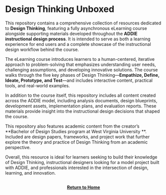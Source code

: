 # Design Thinking Unboxed

This repository contains a comprehensive collection of resources dedicated to **Design Thinking**, featuring a fully asynchronous eLearning course alongside supporting materials developed throughout the **ADDIE instructional design process**. It is intended to serve as both a learning experience for end users and a complete showcase of the instructional design workflow behind the course.

The eLearning course introduces learners to a human-centered, iterative approach to problem-solving that emphasizes understanding user needs, challenging assumptions, and developing innovative solutions. The course walks through the five key phases of Design Thinking—**Empathize, Define, Ideate, Prototype, and Test**—and includes interactive content, practical tools, and real-world examples.

In addition to the course itself, this repository includes all content created across the ADDIE model, including analysis documents, design blueprints, development assets, implementation plans, and evaluation reports. These materials provide insight into the instructional design decisions that shaped the course.

This repository also features academic content from the creator’s **Bachelor of Design Studies program at West Virginia University **. Included are design papers, frameworks, and project work that further explore the theory and practice of Design Thinking from an academic perspective.

Overall, this resource is ideal for learners seeking to build their knowledge of Design Thinking, instructional designers looking for a model project built with ADDIE, and professionals interested in the intersection of design, learning, and innovation.

<h2></h2>
<p align="center">
  <a href="https://github.com/rlangc"><b>Return to Home</b></a>
